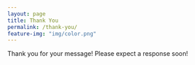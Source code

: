 ```yaml
---
layout: page
title: Thank You
permalink: /thank-you/
feature-img: "img/color.png"
---
```


Thank you for your message! Please expect a response soon!
